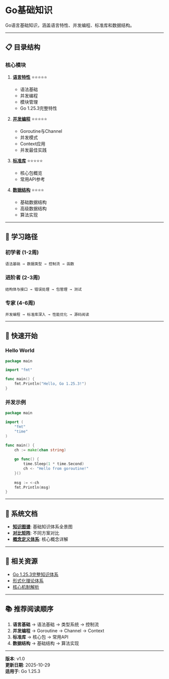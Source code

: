 ﻿# Go基础知识

Go语言基础知识，涵盖语言特性、并发编程、标准库和数据结构。

---

## 📋 目录结构

### 核心模块

1. **[语言特性](./language/README.md)** ⭐⭐⭐⭐⭐
   - 语法基础
   - 并发编程
   - 模块管理
   - Go 1.25.3完整特性

2. **[并发编程](./concurrency/README.md)** ⭐⭐⭐⭐⭐
   - Goroutine与Channel
   - 并发模式
   - Context应用
   - 并发最佳实践

3. **[标准库](./stdlib/README.md)** ⭐⭐⭐⭐⭐
   - 核心包概览
   - 常用API参考

4. **[数据结构](./data-structures/README.md)** ⭐⭐⭐⭐
   - 基础数据结构
   - 高级数据结构
   - 算法实现

---

## 🎯 学习路径

### 初学者 (1-2周)

```text
语法基础 → 数据类型 → 控制流 → 函数
```

### 进阶者 (2-3周)

```text
结构体与接口 → 错误处理 → 包管理 → 测试
```

### 专家 (4-6周)

```text
并发编程 → 标准库深入 → 性能优化 → 源码阅读
```

---

## 🚀 快速开始

### Hello World

```go
package main

import "fmt"

func main() {
    fmt.Println("Hello, Go 1.25.3!")
}
```

### 并发示例

```go
package main

import (
    "fmt"
    "time"
)

func main() {
    ch := make(chan string)
    
    go func() {
        time.Sleep(1 * time.Second)
        ch <- "Hello from goroutine!"
    }()
    
    msg := <-ch
    fmt.Println(msg)
}
```

---

## 📖 系统文档

- **[知识图谱](./00-知识图谱.md)**: 基础知识体系全景图
- **[对比矩阵](./00-对比矩阵.md)**: 不同方案对比
- **[概念定义体系](./00-概念定义体系.md)**: 核心概念详解

---

## 🔗 相关资源

- [Go 1.25.3完整知识体系](./language/00-Go-1.25.3完整知识体系总览-2025.md)
- [形式化理论体系](./language/00-Go-1.25.3形式化理论体系/README.md)
- [核心机制解析](./language/00-Go-1.25.3核心机制完整解析/README.md)

---

## 📚 推荐阅读顺序

1. **语言基础** → 语法基础 → 类型系统 → 控制流
2. **并发编程** → Goroutine → Channel → Context
3. **标准库** → 核心包 → 常用API
4. **数据结构** → 基础结构 → 算法实现

---

**版本**: v1.0  
**更新日期**: 2025-10-29  
**适用于**: Go 1.25.3
